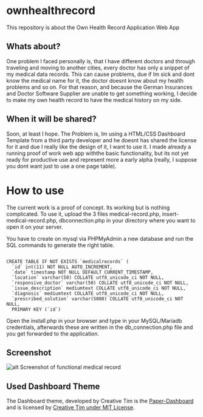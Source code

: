 # ownhealthrecord
This repository is about the Own Health Record Application Web App

## Whats about?
One problem I faced personally is, that I have different doctors and through traveling and moving to another cities, every doctor has only a snippet of my medical data records.
This can cause problems, due if Im sick and dont know the medical name for it, the doctor doesnt know about my health problems and so on.
For that reason, and because the German Insurances and Doctor Software Supplier are unable to get something working, I decide to make my own health record to have the medical history on my side.

## When it will be shared?
Soon, at least I hope.
The Problem is, Im using a HTML/CSS Dashboard Template from a third party developer and he doesnt has shared the license for it and due I really like the design of it, I want to use it. I made already a running proof of work web app withthe basic functionality, but its not yet ready for productive use and represent more a early alpha (really, I suppose you dont want just to use a one page table).


# How to use 
The current work is a proof of concept. Its working but is nothing complicated.
To use it, upload the 3 files medical-record.php, insert-medical-record.php, dbconnection.php in your directory where you want to open it on your server.

You have to create on mysql via PHPMyAdmin a new database and run the SQL commands to generate the right table.

```

CREATE TABLE IF NOT EXISTS `medicalrecords` (
  `id` int(11) NOT NULL AUTO_INCREMENT,
  `date` timestamp NOT NULL DEFAULT CURRENT_TIMESTAMP,
  `location` varchar(50) COLLATE utf8_unicode_ci NOT NULL,
  `responsive_doctor` varchar(50) COLLATE utf8_unicode_ci NOT NULL,
  `issue_description` mediumtext COLLATE utf8_unicode_ci NOT NULL,
  `diagnosis` mediumtext COLLATE utf8_unicode_ci NOT NULL,
  `prescribed_solution` varchar(5000) COLLATE utf8_unicode_ci NOT NULL,
  PRIMARY KEY (`id`)
```

Open the install.php in your browser and type in your MySQL/Mariadb credentials, 
afterwards these are written in the db_connection.php file and you get forwarded to the application.

## Screenshot
![alt Screenshot of functional medical record](https://github.com/petrk94/ownhealthrecord/blob/master/ownhealthrecord_medrecord_dashboard.png)


## Used Dashboard Theme
The Dashboard theme, developed by Creative Tim is the <a href="https://github.com/creativetimofficial/paper-dashboard" target="_blank">Paper-Dashboard</a> and is licensed by <a href="https://www.creative-tim.com/license/" target="_blank">Creative Tim under MIT License</a>.
